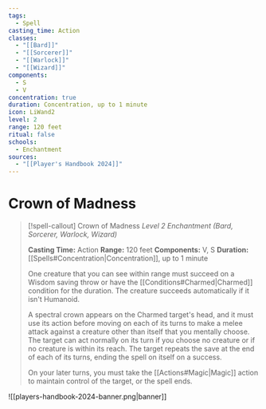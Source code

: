 ```yaml
---
tags:
  - Spell
casting_time: Action
classes:
  - "[[Bard]]"
  - "[[Sorcerer]]"
  - "[[Warlock]]"
  - "[[Wizard]]"
components:
  - S
  - V
concentration: true
duration: Concentration, up to 1 minute
icon: LiWand2
level: 2
range: 120 feet
ritual: false
schools:
  - Enchantment
sources:
  - "[[Player's Handbook 2024]]"
---
```


# Crown of Madness

>[!spell-callout] Crown of Madness
>_Level 2 Enchantment (Bard, Sorcerer, Warlock, Wizard)_
>
>**Casting Time:** Action
>**Range:** 120 feet
>**Components:** V, S
>**Duration:** [[Spells#Concentration\|Concentration]], up to 1 minute
>
>One creature that you can see within range must succeed on a Wisdom saving throw or have the [[Conditions#Charmed\|Charmed]] condition for the duration. The creature succeeds automatically if it isn't Humanoid.
>
>A spectral crown appears on the Charmed target's head, and it must use its action before moving on each of its turns to make a melee attack against a creature other than itself that you mentally choose. The target can act normally on its turn if you choose no creature or if no creature is within its reach. The target repeats the save at the end of each of its turns, ending the spell on itself on a success.
>
>On your later turns, you must take the [[Actions#Magic\|Magic]] action to maintain control of the target, or the spell ends.


![[players-handbook-2024-banner.png|banner]]
